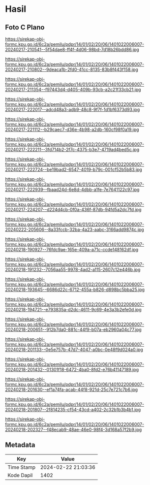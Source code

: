 # Hasil

## Foto C Plano

https://sirekap-obj-formc.kpu.go.id/6c2a/pemilu/pdpr/14/01/02/20/06/1401022006007-20240217-210541--5f54dae8-ff4f-4d06-98bd-7d18b26bdd86.jpg

https://sirekap-obj-formc.kpu.go.id/6c2a/pemilu/pdpr/14/01/02/20/06/1401022006007-20240217-210802--9deaca1b-2fd0-41cc-8135-83b8f443f158.jpg

https://sirekap-obj-formc.kpu.go.id/6c2a/pemilu/pdpr/14/01/02/20/06/1401022006007-20240217-211354--f97443d4-d405-409b-93cb-a2c21f33cb21.jpg

https://sirekap-obj-formc.kpu.go.id/6c2a/pemilu/pdpr/14/01/02/20/06/1401022006007-20240217-222017--adcd48a3-adb9-48c8-9f7f-1d1bf6373d93.jpg

https://sirekap-obj-formc.kpu.go.id/6c2a/pemilu/pdpr/14/01/02/20/06/1401022006007-20240217-221112--b29caec7-d36e-4b98-a2db-160cf98f0a19.jpg

https://sirekap-obj-formc.kpu.go.id/6c2a/pemilu/pdpr/14/01/02/20/06/1401022006007-20240217-222211--3fd714b2-2f7c-4375-b3e7-4719ad4bed5c.jpg

https://sirekap-obj-formc.kpu.go.id/6c2a/pemilu/pdpr/14/01/02/20/06/1401022006007-20240217-222724--be19bad2-6547-4019-b79c-001cf52b5b83.jpg

https://sirekap-obj-formc.kpu.go.id/6c2a/pemilu/pdpr/14/01/02/20/06/1401022006007-20240217-222939--fbaad24d-6e8d-4dbb-a1fe-7e7641122c97.jpg

https://sirekap-obj-formc.kpu.go.id/6c2a/pemilu/pdpr/14/01/02/20/06/1401022006007-20240217-224207--d224d4cb-0f0a-436f-87db-94fd5a2dc7fd.jpg

https://sirekap-obj-formc.kpu.go.id/6c2a/pemilu/pdpr/14/01/02/20/06/1401022006007-20240222-205606--8a33fccb-32ba-4a23-aabc-3166add9874c.jpg

https://sirekap-obj-formc.kpu.go.id/6c2a/pemilu/pdpr/14/01/02/20/06/1401022006007-20240218-190927--76fdc9ae-165e-409a-a71c-ccde148162df.jpg

https://sirekap-obj-formc.kpu.go.id/6c2a/pemilu/pdpr/14/01/02/20/06/1401022006007-20240218-191232--7056aa55-9978-4ad2-a115-2607c12e446b.jpg

https://sirekap-obj-formc.kpu.go.id/6c2a/pemilu/pdpr/14/01/02/20/06/1401022006007-20240218-193645--6686d22c-6712-455a-b826-d898bc5bba25.jpg

https://sirekap-obj-formc.kpu.go.id/6c2a/pemilu/pdpr/14/01/02/20/06/1401022006007-20240218-194721--e793835a-d2dc-4611-9c69-4e3a3b2efe0d.jpg

https://sirekap-obj-formc.kpu.go.id/6c2a/pemilu/pdpr/14/01/02/20/06/1401022006007-20240218-200651--912b7da0-881c-44f9-b07a-eb2960a04c77.jpg

https://sirekap-obj-formc.kpu.go.id/6c2a/pemilu/pdpr/14/01/02/20/06/1401022006007-20240218-201133--0e5e757b-47d7-4047-a0bc-0e48f9d024a0.jpg

https://sirekap-obj-formc.kpu.go.id/6c2a/pemilu/pdpr/14/01/02/20/06/1401022006007-20240218-201432--01301f18-6472-4ba0-8fd2-e76b41147189.jpg

https://sirekap-obj-formc.kpu.go.id/6c2a/pemilu/pdpr/14/01/02/20/06/1401022006007-20240218-201630--ef1a74fa-acab-44f8-921d-25c7e721c7b6.jpg

https://sirekap-obj-formc.kpu.go.id/6c2a/pemilu/pdpr/14/01/02/20/06/1401022006007-20240218-201807--2f814235-cf54-43cd-a402-2c32b1b3b4b1.jpg

https://sirekap-obj-formc.kpu.go.id/6c2a/pemilu/pdpr/14/01/02/20/06/1401022006007-20240218-202327--f48ecab9-48ae-46e0-98f4-3d168a57f2b9.jpg


## Metadata

| Key        | Value               |
| ---------- | ------------------- |
| Time Stamp | 2024-02-22 21:03:36 |
| Kode Dapil | 1402                |



